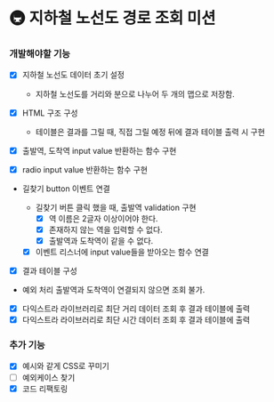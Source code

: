 # 🚇 지하철 노선도 경로 조회 미션

### 개발해야할 기능

- [x] 지하철 노선도 데이터 초기 설정

  - 지하철 노선도를 거리와 분으로 나누어 두 개의 맵으로 저장함.
- [x] HTML 구조 구성

  - 테이블은 결과를 그릴 때, 직접 그릴 예정 뒤에 결과 테이블 출력 시 구현
- [x] 출발역, 도착역 input value 반환하는 함수 구현
- [x] radio input value 반환하는 함수 구현
- 길찾기 button 이벤트 연결

  - 길찾기 버튼 클릭 했을 때, 출발역 validation 구현
    - [x] 역 이름은 2글자 이상이어야 한다.
    - [x] 존재하지 않는 역을 입력할 수 없다.
    - [x] 출발역과 도착역이 같을 수 없다.
  - [x] 이벤트 리스너에 input value들을 받아오는 함수 연결

- [x] 결과 테이블 구성
- 예외 처리 출발역과 도착역이 연결되지 않으면 조회 불가.
- [x] 다익스트라 라이브러리로 최단 거리 데이터 조회 후 결과 테이블에 출력
- [x] 다익스트라 라이브러리로 최단 시간 데이터 조회 후 결과 테이블에 출력

### 추가 기능

- [x] 예시와 같게 CSS로 꾸미기
- [ ] 예외케이스 찾기
- [x] 코드 리팩토링